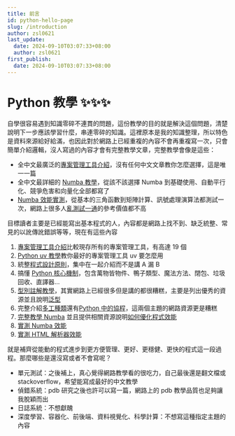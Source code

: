 ```yaml
---
title: 前言
id: python-hello-page
slug: /introduction
author: zsl0621
last_update:
  date: 2024-09-10T03:07:33+08:00
  author: zsl0621
first_publish:
  date: 2024-09-10T03:07:33+08:00
---
```


# Python 教學 ✨✨✨

自學很容易遇到知識零碎不連貫的問題，這份教學的目的就是解決這個問題，清楚說明下一步應該學習什麼，串連零碎的知識。這裡原本是我的知識整理，所以特色是資料來源給好給滿，也因此對於網路上已經重複的內容不會再重複寫一次，只會簡單介紹邏輯，沒人寫過的內容才會有完整教學文章，完整教學會像是這些：

- 全中文最廣泛的[專案管理工具介紹](best-python-project-manager)，沒有任何中文文章教你怎麼選擇，這是唯一一篇
- 全中文最詳細的 [Numba 教學](numba-tutorial-1)，從該不該選擇 Numba 到基礎使用、自動平行化、競爭危害和向量化全部都寫了
- [Numba 效能實測](/python/numba-performance-test)，從基本的三角函數到矩陣計算、訊號處理演算法都測試一次，網路上很多人[亂測試一通](https://stackoverflow.com/a/36533414/26993682)的參考價值都不高

目標讀者主要是已經能寫出基本程式的人，內容都是網路上找不到、缺乏統整、常見的以訛傳訛錯誤等等，現在有這些內容

1. [專案管理工具介紹](best-python-project-manager)比較現存所有的專案管理工具，有高達 19 個
2. [Python uv 教學](uv-project-manager-2)教你最好的專案管理工具 uv 要怎麼用
3. 統整[程式設計原則](programming-principles)，集中在一起介紹而不是講 A 漏 B
4. 搞懂 [Python 核心機制](how-python-works)，包含萬物皆物件、鴨子類型、魔法方法、閉包、垃圾回收、直譯器...
5. [型別註解教學](type-hint)，其實網路上已經很多但是講的都很糟糕，主要是列出優秀的資源並且說明[泛型](type-hint-generic)
6. 完整介紹[多工種類](multitask)還有[Python 中的協程](asynchrony)，這兩個主題的網路資源更是糟糕
7. [完整教學 Numba](numba-tutorial-1) 並且提供相關資源說明[如何優化程式效能](numba-tutorial-2#see-also)
8. [實測 Numba 效能](numba-performance-test)
9. [實測 HTML 解析器效能](html-parser-performance-test)

就是補齊從能動的程式進步到更方便管理、更好、更穩健、更快的程式這一段過程。那麼哪些是還沒寫或者不會寫呢？

- 單元測試：之後補上，真心覺得網路教學看的很吃力，自己最後還是翻文檔或 stackoverflow，希望能寫成最好的中文教學
- 偵錯系統：pdb 研究之後也許可以寫一篇，網路上的 pdb 教學品質也足夠讓我脫穎而出
- 日誌系統：不想獻醜
- 深度學習、容器化、前後端、資料視覺化、科學計算：不想寫這種指定主題的內容

